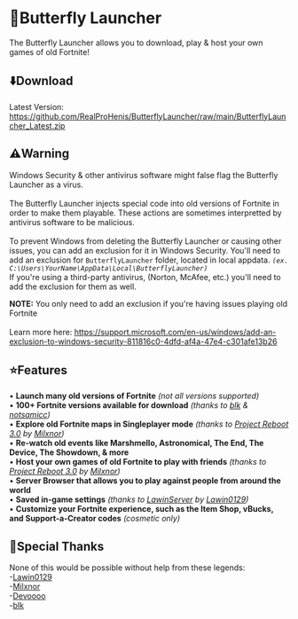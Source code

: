 # 🦋Butterfly Launcher
The Butterfly Launcher allows you to download, play & host your own games of old Fortnite!

## ⬇️Download
Latest Version: https://github.com/RealProHenis/ButterflyLauncher/raw/main/ButterflyLauncher_Latest.zip<br>

## ⚠️Warning
Windows Security & other antivirus software might false flag the Butterfly Launcher as a virus.<br><br>
The Butterfly Launcher injects special code into old versions of Fortnite in order to make them playable. These actions are sometimes interpretted by antivirus software to be malicious.<br><br>
To prevent Windows from deleting the Butterfly Launcher or causing other issues, you can add an exclusion for it in Windows Security. You'll need to add an exclusion for `ButterflyLauncher` folder, located in local appdata. *`(ex. C:\Users\YourName\AppData\Local\ButterflyLauncher)`* <br>
If you're using a third-party antivirus, (Norton, McAfee, etc.) you'll need to add the exclusion for them as well.

**NOTE:** You only need to add an exclusion if you're having issues playing old Fortnite <br><br>
Learn more here: https://support.microsoft.com/en-us/windows/add-an-exclusion-to-windows-security-811816c0-4dfd-af4a-47e4-c301afe13b26<br>

## ⭐Features
• **Launch many old versions of Fortnite** *(not all versions supported)* <br>
• **100+ Fortnite versions available for download** *(thanks to [blk](https://github.com/simplyblk/Fortnitebuilds) & [notsamicc](https://github.com/notsamicc/Fortnite-Builds))* <br>
• **Explore old Fortnite maps in Singleplayer mode** *(thanks to [Project Reboot 3.0](https://github.com/Milxnor/Project-Reboot-3.0) by [Milxnor](https://github.com/Milxnor))* <br>
• **Re-watch old events like Marshmello, Astronomical, The End, The Device, The Showdown, & more** <br>
• **Host your own games of old Fortnite to play with friends** *(thanks to [Project Reboot 3.0](https://github.com/Milxnor/Project-Reboot-3.0) by [Milxnor](https://github.com/Milxnor))* <br>
• **Server Browser that allows you to play against people from around the world** <br>
• **Saved in-game settings** *(thanks to [LawinServer](https://github.com/Lawin0129/LawinServer) by [Lawin0129](https://github.com/Lawin0129))* <br>
• **Customize your Fortnite experience, such as the Item Shop, vBucks, and Support-a-Creator codes** *(cosmetic only)* <br>

## 💙Special Thanks
None of this would be possible without help from these legends:<br>
-[Lawin0129](https://github.com/Lawin0129)<br>
-[Milxnor](https://github.com/milxnor)<br>
-[Devoooo](https://github.com/projectlunafn)<br>
-[blk](https://github.com/simplyblk)<br>
